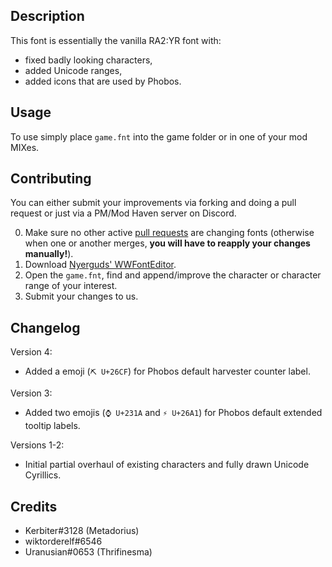 Description
------

This font is essentially the vanilla RA2:YR font with:
- fixed badly looking characters,
- added Unicode ranges,
- added icons that are used by Phobos.

Usage
-----

To use simply place `game.fnt` into the game folder or in one of your mod MIXes.

Contributing
------------

You can either submit your improvements via forking and doing a pull request or just via a PM/Mod Haven server on Discord.

0. Make sure no other active [pull requests](https://github.com/Phobos-developers/PhobosSupplementaries/pulls) are changing fonts (otherwise when one or another merges, **you will have to reapply your changes manually!**).
1. Download [Nyerguds' WWFontEditor](http://nyerguds.arsaneus-design.com/project_stuff/2016/WWFontEditor/release/).
2. Open the `game.fnt`, find and append/improve the character or character range of your interest.
3. Submit your changes to us.

Changelog
------

Version 4:
- Added a emoji (`⛏ U+26CF`) for Phobos default harvester counter label.

Version 3:
- Added two emojis (`⌚ U+231A` and `⚡ U+26A1`) for Phobos default extended tooltip labels.

Versions 1-2:
- Initial partial overhaul of existing characters and fully drawn Unicode Cyrillics.

Credits
-------

- Kerbiter#3128 (Metadorius)
- wiktorderelf#6546
- Uranusian#0653 (Thrifinesma)
